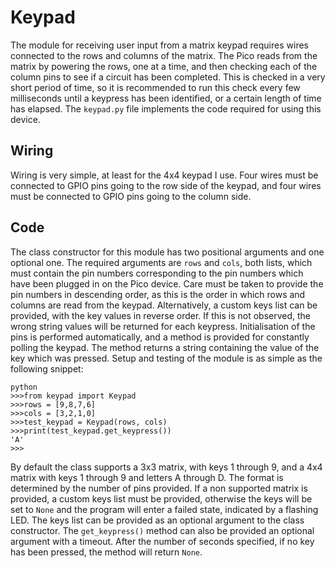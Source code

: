 # Keypad
The module for receiving user input from a matrix keypad requires wires connected to the rows and columns of the matrix. The Pico reads from the matrix by powering the rows, one at a time, and then checking each of the column pins to see if a circuit has been completed. This is checked in a very short period of time, so it is recommended to run this check every few milliseconds until a keypress has been identified, or a certain length of time has elapsed. The ```keypad.py``` file implements the code required for using this device.
## Wiring
Wiring is very simple, at least for the 4x4 keypad I use. Four wires must be connected to GPIO pins going to the row side of the keypad, and four wires must be connected to GPIO pins going to the column side.
## Code
The class constructor for this module has two positional arguments and one optional one. The required arguments are ```rows``` and ```cols```, both lists, which must contain the pin numbers corresponding to the pin numbers which have been plugged in on the Pico device. Care must be taken to provide the pin numbers in descending order, as this is the order in which rows and columns are read from the keypad. Alternatively, a custom keys list can be provided, with the key values in reverse order. If this is not observed, the wrong string values will be returned for each keypress. Initialisation of the pins is performed automatically, and a method is provided for constantly polling the keypad. The method returns a string containing the value of the key which was pressed. Setup and testing of the module is as simple as the following snippet:

```
python
>>>from keypad import Keypad
>>>rows = [9,8,7,6]
>>>cols = [3,2,1,0]
>>>test_keypad = Keypad(rows, cols)
>>>print(test_keypad.get_keypress())
'A'
>>>
```

By default the class supports a 3x3 matrix, with keys 1 through 9, and a 4x4 matrix with keys 1 through 9 and letters A through D. The format is determined by the number of pins provided. If a non supported matrix is provided, a custom keys list must be provided, otherwise the keys will be set to ```None``` and the program will enter a failed state, indicated by a flashing LED. The keys list can be provided as an optional argument to the class constructor. The ```get_keypress()``` method can also be provided an optional argument with a timeout. After the number of seconds specified, if no key has been pressed, the method will return ```None```.
